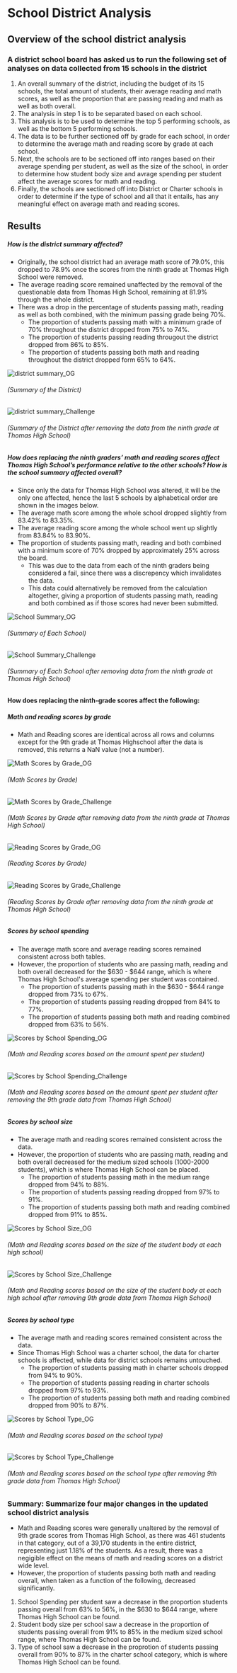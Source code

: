 # School District Analysis

## Overview of the school district analysis
### A district school board has asked us to run the following set of analyses on data collected from 15 schools in the district
1. An overall summary of the district, including the budget of its 15 schools, the total amount of students, their average reading and math scores, as well as the proportion that are passing reading and math as well as both overall. 
2. The analysis in step 1 is to be separated based on each school.
3. This analysis is to be used to determine the top 5 performing schools, as well as the bottom 5 performing schools.
4. The data is to be further sectioned off by grade for each school, in order to determine the average math and reading score by grade at each school.
5. Next, the schools are to be sectioned off into ranges based on their average spending per student, as well as the size of the school, in order to determine how student body size and avrage spending per student affect the average scores for math and reading. 
6. Finally, the schools are sectioned off into District or Charter schools in order to determine if the type of school and all that it entails, has any meaningful effect on average math and reading scores. 

## Results
##### How is the district summary affected?
- Originally, the school district had an average math score of 79.0%, this dropped to 78.9% once the scores from the ninth grade at Thomas High School were removed.
- The average reading score remained unaffected by the removal of the questionable data from Thomas High School, remaining at 81.9% through the whole district. 
- There was a drop in the percentage of students passing math, reading as well as both combined, with the minimum passing grade being 70%. 
  - The proportion of students passing math with a minimum grade of 70% throughout the district dropped from 75% to 74%. 
  - The proportion of students passing reading througout the district dropped from 86% to 85%. 
  - The proportion of students passing both math and reading throughout the district dropped form 65% to 64%. 
  
![district summary_OG](https://github.com/asadca4u/School-District-Analysis/blob/master/resources/readme%20images_all/District%20Summary_OG.png)
###### (Summary of the District)

![district summary_Challenge](https://github.com/asadca4u/School-District-Analysis/blob/master/resources/readme%20images_all/District%20Summary_Challenge.png)
###### (Summary of the District after removing the data from the ninth grade at Thomas High School)

##### How does replacing the ninth graders’ math and reading scores affect Thomas High School’s performance relative to the other schools? How is the school summary affected overall?
- Since only the data for Thomas High School was altered, it will be the only one affected, hence the last 5 schools by alphabetical order are shown in the images below.
- The average math score among the whole school dropped slightly from 83.42% to 83.35%.
- The average reading score among the whole school went up slightly from 83.84% to 83.90%.
- The proportion of students passing math, reading and both combined with a minimum score of 70% dropped by approximately 25% across the board.
  - This was due to the data from each of the ninth graders being considered a fail, since there was a discrepency which invalidates the data. 
  - This data could alternatively be removed from the calculation altogether, giving a proportion of students passing math, reading and both combined as if those scores had never      been submitted. 

![School Summary_OG](https://github.com/asadca4u/School-District-Analysis/blob/master/resources/readme%20images_all/School%20Summary_OG2.0.png)
###### (Summary of Each School)
![School Summary_Challenge](https://github.com/asadca4u/School-District-Analysis/blob/master/resources/readme%20images_all/School%20Summary_Challenge2.0.png)
###### (Summary of Each School after removing data from the ninth grade at Thomas High School)


#### How does replacing the ninth-grade scores affect the following:
##### Math and reading scores by grade
- Math and Reading scores are identical across all rows and columns except for the 9th grade at Thomas Highschool after the data is removed, this returns a NaN value (not a number). 

![Math Scores by Grade_OG](https://github.com/asadca4u/School-District-Analysis/blob/master/resources/readme%20images_all/Math%20Scores%20by%20Grade_OG.png) 
###### (Math Scores by Grade)
![Math Scores by Grade_Challenge](https://github.com/asadca4u/School-District-Analysis/blob/master/resources/readme%20images_all/Math%20Scores%20by%20Grade_Challenge.png)
###### (Math Scores by Grade after removing data from the ninth grade at Thomas High School)
![Reading Scores by Grade_OG](https://github.com/asadca4u/School-District-Analysis/blob/master/resources/readme%20images_all/Reading%20Scores%20by%20Grade_OG.png) 
###### (Reading Scores by Grade)
![Reading Scores by Grade_Challenge](https://github.com/asadca4u/School-District-Analysis/blob/master/resources/readme%20images_all/Reading%20Scores%20by%20Grade_Challenge.png)
###### (Reading Scores by Grade after removing data from the ninth grade at Thomas High School)


##### Scores by school spending
- The average math score and average reading scores remained consistent across both tables.
- However, the proportion of students who are passing math, reading and both overall decreased for the $630 - $644 range, which is where Thomas High School's average spending per student was contained. 
  - The proportion of students passing math in the $630 - $644 range dropped from 73% to 67%. 
  - The proportion of students passing reading dropped from 84% to 77%.
  - The proportion of students passing both math and reading combined dropped from 63% to 56%. 

![Scores by School Spending_OG](https://github.com/asadca4u/School-District-Analysis/blob/master/resources/readme%20images_all/Scores%20by%20School%20Spending_OG.png)
###### (Math and Reading scores based on the amount spent per student)
![Scores by School Spending_Challenge](https://github.com/asadca4u/School-District-Analysis/blob/master/resources/readme%20images_all/Scores%20by%20School%20Spending_Challenge.png)
###### (Math and Reading scores based on the amount spent per student after removing the 9th grade data from Thomas High School)


##### Scores by school size
- The average math and reading scores remained consistent across the data. 
- However, the proportion of students who are passing math, reading and both overall decreased for the medium sized schools (1000-2000 students), which is where Thomas High School can be placed. 
  - The proportion of students passing math in the medium range dropped from 94% to 88%.
  - The proportion of students passing reading dropped from 97% to 91%.
  - The proportion of students passing both math and reading combined dropped from 91% to 85%.

![Scores by School Size_OG](https://github.com/asadca4u/School-District-Analysis/blob/master/resources/readme%20images_all/Scores%20by%20School%20Size_OG.png)
###### (Math and Reading scores based on the size of the student body at each high school)
![Scores by School Size_Challenge](https://github.com/asadca4u/School-District-Analysis/blob/master/resources/readme%20images_all/Scores%20by%20School%20Size_Challenge.png)
###### (Math and Reading scores based on the size of the student body at each high school after removing 9th grade data from Thomas High School)


##### Scores by school type
- The average math and reading scores remained consistent across the data.
- Since Thomas High School was a charter school, the data for charter schools is affected, while data for district schools remains untouched. 
  - The proportion of students passing math in charter schools dropped from 94% to 90%.
  - The proportion of students passing reading in charter schools dropped from 97% to 93%. 
  - The proportion of students passing both math and reading combined dropped from 90% to 87%. 

![Scores by School Type_OG](https://github.com/asadca4u/School-District-Analysis/blob/master/resources/readme%20images_all/Scores%20by%20School%20Type_OG.png)
###### (Math and Reading scores based on the school type)
![Scores by School Type_Challenge](https://github.com/asadca4u/School-District-Analysis/blob/master/resources/readme%20images_all/Scores%20by%20School%20Type_Challenge.png)
###### (Math and Reading scores based on the school type after removing 9th grade data from Thomas High School)

### Summary: Summarize four major changes in the updated school district analysis
- Math and Reading scores were generally unaltered by the removal of 9th grade scores from Thomas High School, as there was 461 students in that category, out of a 39,170 students in the entire district, representing just 1.18% of the students. As a result, there was a negigible effect on the means of math and reading scores on a district wide level. 
- However, the proportion of students passing both math and reading overall, when taken as a function of the following, decreased significantly. 
1. School Spending per student saw a decrease in the proportion students passing overall from 63% to 56%, in the $630 to $644 range, where Thomas High School can be found.
2. Student body size per school saw a decrease in the proportion of students passing overall from 91% to 85% in the medium sized school range, where Thomas High School can be found. 
3. Type of school saw a decrease in the proprotion of students passing overall from 90% to 87% in the charter school category, which is where Thomas High School can be found. 


